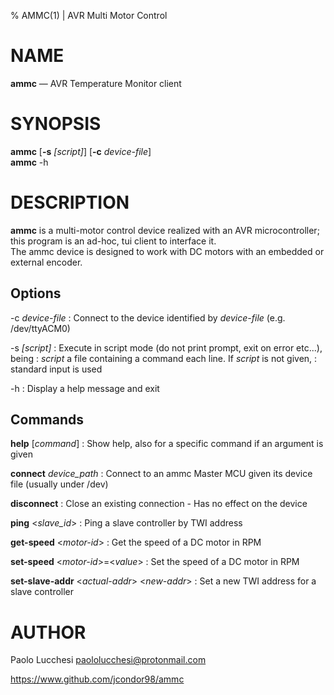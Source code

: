 % AMMC(1) | AVR Multi Motor Control

NAME
====

**ammc** —  AVR Temperature Monitor client

SYNOPSIS
========

**ammc** \[**-s** _\[script]_] \[**-c** _device-file_]  
**ammc** -h

DESCRIPTION
===========

**ammc** is a multi-motor control device realized with an AVR microcontroller;
this program is an ad-hoc, tui client to interface it.  
The ammc device is designed to work with DC motors with an embedded or external
encoder.

Options
-------

-c _device-file_
:   Connect to the device identified by _device-file_ (e.g. /dev/ttyACM0)

-s _\[script]_
:   Execute in script mode (do not print prompt, exit on error etc...), being
:   _script_ a file containing a command each line. If _script_ is not given,
:   standard input is used

-h
:   Display a help message and exit

Commands
--------

**help** \[_command_]
:   Show help, also for a specific command if an argument is given

**connect** _device\_path_
:   Connect to an ammc Master MCU given its device file (usually under /dev)

**disconnect**
:   Close an existing connection - Has no effect on the device

**ping** \<_slave\_id_>
:   Ping a slave controller by TWI address

**get-speed** \<_motor-id_>
:   Get the speed of a DC motor in RPM

**set-speed** \<_motor-id_>=\<_value_>
:   Set the speed of a DC motor in RPM

**set-slave-addr** \<_actual-addr_> \<_new-addr_>
:   Set a new TWI address for a slave controller

AUTHOR
======

Paolo Lucchesi <paololucchesi@protonmail.com>

https://www.github.com/jcondor98/ammc
